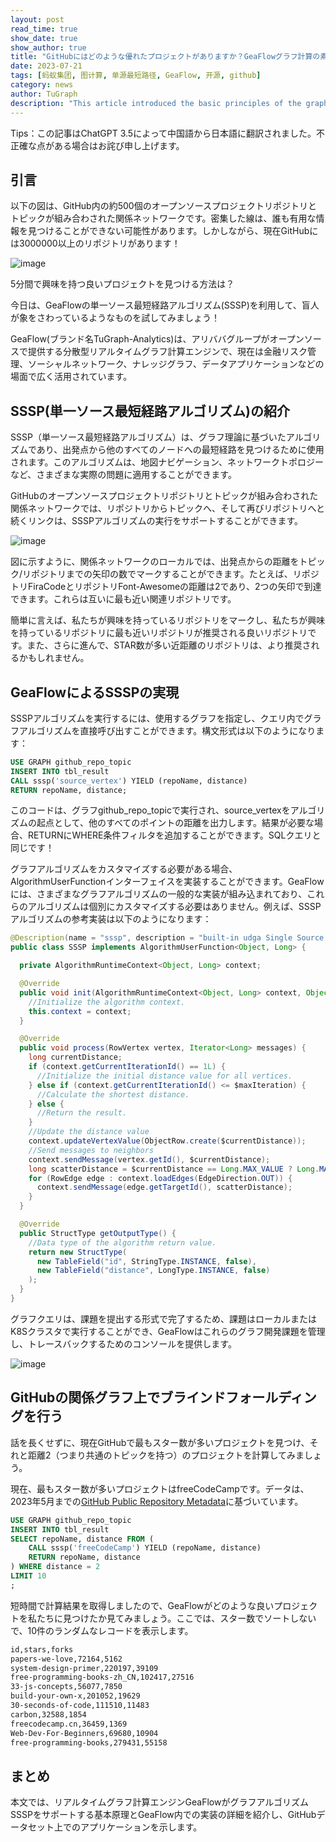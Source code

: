 ```yaml
---
layout: post
read_time: true
show_date: true
show_author: true
title: "GitHubにはどのような優れたプロジェクトがありますか？GeaFlowグラフ計算の素早い入門：SSSPアルゴリズム"
date: 2023-07-21
tags: [蚂蚁集团, 图计算, 单源最短路径, GeaFlow, 开源, github]
category: news
author: TuGraph
description: "This article introduced the basic principles of the graph algorithm SSSP supported by the real-time graph computing engine GeaFlow, as well as its implementation details in GeaFlow, and demonstrated an application on the GitHub dataset."
---
```


Tips：この記事はChatGPT 3.5によって中国語から日本語に翻訳されました。不正確な点がある場合はお詫び申し上げます。

## 引言

以下の図は、GitHub内の約500個のオープンソースプロジェクトリポジトリとトピックが組み合わされた関係ネットワークです。密集した線は、誰も有用な情報を見つけることができない可能性があります。しかしながら、現在GitHubには3000000以上のリポジトリがあります！

![image](../../../../assets/images/posts/20230721/github1.png)

5分間で興味を持つ良いプロジェクトを見つける方法は？

今日は、GeaFlowの単一ソース最短経路アルゴリズム(SSSP)を利用して、盲人が象をさわっているようなものを試してみましょう！

GeaFlow(ブランド名TuGraph-Analytics)は、アリババグループがオープンソースで提供する分散型リアルタイムグラフ計算エンジンで、現在は金融リスク管理、ソーシャルネットワーク、ナレッジグラフ、データアプリケーションなどの場面で広く活用されています。

## SSSP(単一ソース最短経路アルゴリズム)の紹介

SSSP（単一ソース最短経路アルゴリズム）は、グラフ理論に基づいたアルゴリズムであり、出発点から他のすべてのノードへの最短経路を見つけるために使用されます。このアルゴリズムは、地図ナビゲーション、ネットワークトポロジーなど、さまざまな実際の問題に適用することができます。

GitHubのオープンソースプロジェクトリポジトリとトピックが組み合わされた関係ネットワークでは、リポジトリからトピックへ、そして再びリポジトリへと続くリンクは、SSSPアルゴリズムの実行をサポートすることができます。

![image](../../../../assets/images/posts/20230721/github2.png)

図に示すように、関係ネットワークのローカルでは、出発点からの距離をトピック/リポジトリまでの矢印の数でマークすることができます。たとえば、リポジトリFiraCodeとリポジトリFont-Awesomeの距離は2であり、2つの矢印で到達できます。これらは互いに最も近い関連リポジトリです。

簡単に言えば、私たちが興味を持っているリポジトリをマークし、私たちが興味を持っているリポジトリに最も近いリポジトリが推奨される良いリポジトリです。また、さらに進んで、STAR数が多い近距離のリポジトリは、より推奨されるかもしれません。

## GeaFlowによるSSSPの実現

SSSPアルゴリズムを実行するには、使用するグラフを指定し、クエリ内でグラフアルゴリズムを直接呼び出すことができます。構文形式は以下のようになります：

```sql
USE GRAPH github_repo_topic
INSERT INTO tbl_result
CALL sssp('source_vertex') YIELD (repoName, distance)
RETURN repoName, distance;
```

このコードは、グラフgithub_repo_topicで実行され、source_vertexをアルゴリズムの起点として、他のすべてのポイントの距離を出力します。結果が必要な場合、RETURNにWHERE条件フィルタを追加することができます。SQLクエリと同じです！

グラフアルゴリズムをカスタマイズする必要がある場合、AlgorithmUserFunctionインターフェイスを実装することができます。GeaFlowには、さまざまなグラフアルゴリズムの一般的な実装が組み込まれており、これらのアルゴリズムは個別にカスタマイズする必要はありません。例えば、SSSPアルゴリズムの参考実装は以下のようになります：

```java
@Description(name = "sssp", description = "built-in udga Single Source Shortest Path")
public class SSSP implements AlgorithmUserFunction<Object, Long> {

  private AlgorithmRuntimeContext<Object, Long> context;

  @Override
  public void init(AlgorithmRuntimeContext<Object, Long> context, Object[] parameters) {
    //Initialize the algorithm context.
    this.context = context;
  }

  @Override
  public void process(RowVertex vertex, Iterator<Long> messages) {
    long currentDistance;
    if (context.getCurrentIterationId() == 1L) {
      //Initialize the initial distance value for all vertices.
    } else if (context.getCurrentIterationId() <= $maxIteration) {
      //Calculate the shortest distance.
    } else {
      //Return the result.
    }
    //Update the distance value
    context.updateVertexValue(ObjectRow.create($currentDistance));
    //Send messages to neighbors
    context.sendMessage(vertex.getId(), $currentDistance);
    long scatterDistance = $currentDistance == Long.MAX_VALUE ? Long.MAX_VALUE : currentDistance + 1;
    for (RowEdge edge : context.loadEdges(EdgeDirection.OUT)) {
      context.sendMessage(edge.getTargetId(), scatterDistance);
    }
  }

  @Override
  public StructType getOutputType() {
    //Data type of the algorithm return value.
    return new StructType(
      new TableField("id", StringType.INSTANCE, false),
      new TableField("distance", LongType.INSTANCE, false)
    );
  }
}
```

グラフクエリは、課題を提出する形式で完了するため、課題はローカルまたはK8Sクラスタで実行することができ、GeaFlowはこれらのグラフ開発課題を管理し、トレースバックするためのコンソールを提供します。

![image](../../../../assets/images/posts/20230721/github3.png)

## GitHubの関係グラフ上でブラインドフォールディングを行う

話を長くせずに、現在GitHubで最もスター数が多いプロジェクトを見つけ、それと距離2（つまり共通のトピックを持つ）のプロジェクトを計算してみましょう。

現在、最もスター数が多いプロジェクトはfreeCodeCampです。データは、2023年5月までの[GitHub Public Repository Metadata](https://www.kaggle.com/datasets/pelmers/github-repository-metadata-with-5-stars)に基づいています。

```sql
USE GRAPH github_repo_topic
INSERT INTO tbl_result
SELECT repoName, distance FROM (
    CALL sssp('freeCodeCamp') YIELD (repoName, distance)
    RETURN repoName, distance
) WHERE distance = 2 
LIMIT 10
;
```

短時間で計算結果を取得しましたので、GeaFlowがどのような良いプロジェクトを私たちに見つけたか見てみましょう。ここでは、スター数でソートしないで、10件のランダムなレコードを表示します。

```txt
id,stars,forks
papers-we-love,72164,5162
system-design-primer,220197,39109
free-programming-books-zh_CN,102417,27516
33-js-concepts,56077,7850
build-your-own-x,201052,19629
30-seconds-of-code,111510,11483
carbon,32588,1854
freecodecamp.cn,36459,1369
Web-Dev-For-Beginners,69680,10904
free-programming-books,279431,55158
```

## まとめ
本文では、リアルタイムグラフ計算エンジンGeaFlowがグラフアルゴリズムSSSPをサポートする基本原理とGeaFlow内での実装の詳細を紹介し、GitHubデータセット上でのアプリケーションを示します。




